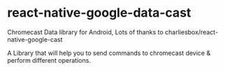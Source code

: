 # react-native-google-data-cast
Chromecast Data library for Android, Lots of thanks to charliesbox/react-native-google-cast

A Library that will help you to send commands to chromecast device & perform different operations.
